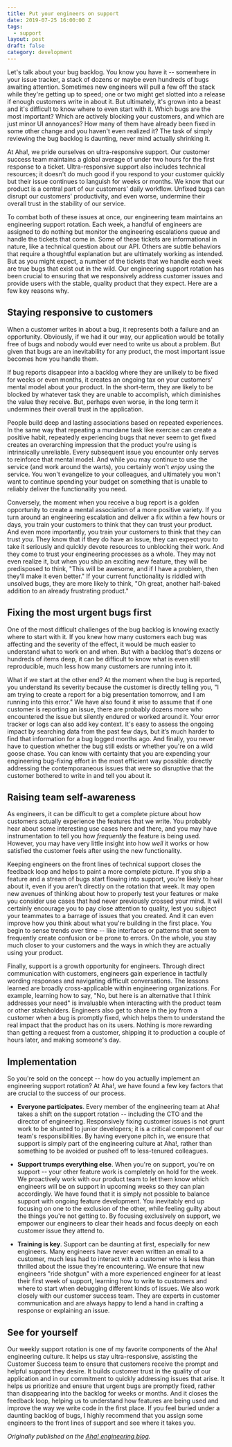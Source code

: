 ```yaml
---
title: Put your engineers on support
date: 2019-07-25 16:00:00 Z
tags:
  - support
layout: post
draft: false
category: development
---
```


Let's talk about your bug backlog. You know you have it -- somewhere in your issue tracker, a stack of dozens or maybe even hundreds of bugs awaiting attention. Sometimes new engineers will pull a few off the stack while they're getting up to speed; one or two might get slotted into a release if enough customers write in about it. But ultimately, it's grown into a beast and it's difficult to know where to even start with it. Which bugs are the most important? Which are actively blocking your customers, and which are just minor UI annoyances? How many of them have already been fixed in some other change and you haven't even realized it? The task of simply reviewing the bug backlog is daunting, never mind actually shrinking it.

At Aha!, we pride ourselves on ultra-responsive support. Our customer success team maintains a global average of under two hours for the first response to a ticket. Ultra-responsive support also includes technical resources; it doesn't do much good if you respond to your customer quickly but their issue continues to languish for weeks or months. We know that our product is a central part of our customers' daily workflow. Unfixed bugs can disrupt our customers' productivity, and even worse, undermine their overall trust in the stability of our service.

To combat both of these issues at once, our engineering team maintains an engineering support rotation. Each week, a handful of engineers are assigned to do nothing but monitor the engineering escalations queue and handle the tickets that come in. Some of these tickets are informational in nature, like a technical question about our API. Others are subtle behaviors that require a thoughtful explanation but are ultimately working as intended. But as you might expect, a number of the tickets that we handle each week are true bugs that exist out in the wild. Our engineering support rotation has been crucial to ensuring that we responsively address customer issues and provide users with the stable, quality product that they expect. Here are a few key reasons why.

## Staying responsive to customers

When a customer writes in about a bug, it represents both a failure and an opportunity. Obviously, if we had it our way, our application would be totally free of bugs and nobody would ever need to write us about a problem. But given that bugs are an inevitability for any product, the most important issue becomes how you handle them.

If bug reports disappear into a backlog where they are unlikely to be fixed for weeks or even months, it creates an ongoing tax on your customers' mental model about your product. In the short-term, they are likely to be blocked by whatever task they are unable to accomplish, which diminishes the value they receive. But, perhaps even worse, in the long term it undermines their overall trust in the application.

People build deep and lasting associations based on repeated experiences. In the same way that repeating a mundane task like exercise can create a positive habit, repeatedly experiencing bugs that never seem to get fixed creates an overarching impression that the product you're using is intrinsically unreliable. Every subsequent issue you encounter only serves to reinforce that mental model. And while you may continue to use the service (and work around the warts), you certainly won't _enjoy_ using the service. You won't evangelize to your colleagues, and ultimately you won't want to continue spending your budget on something that is unable to reliably deliver the functionality you need.

Conversely, the moment when you receive a bug report is a golden opportunity to create a mental association of a more positive variety. If you turn around an engineering escalation and deliver a fix within a few hours or days, you train your customers to think that they can trust your product. And even more importantly, you train your customers to think that they can trust _you_. They know that if they do have an issue, they can expect you to take it seriously and quickly devote resources to unblocking their work. And they come to trust your engineering processes as a whole. They may not even realize it, but when you ship an exciting new feature, they will be predisposed to think, "This will be awesome, and if I have a problem, then they'll make it even better." If your current functionality is riddled with unsolved bugs, they are more likely to think, "Oh great, another half-baked addition to an already frustrating product."

## Fixing the most urgent bugs first

One of the most difficult challenges of the bug backlog is knowing exactly where to start with it. If you knew how many customers each bug was affecting and the severity of the effect, it would be much easier to understand what to work on and when. But with a backlog that's dozens or hundreds of items deep, it can be difficult to know what is even still reproducible, much less how many customers are running into it.

What if we start at the other end? At the moment when the bug is reported, you understand its severity because the customer is directly telling you, "I am trying to create a report for a big presentation tomorrow, and I am running into this error." We have also found it wise to assume that if one customer is reporting an issue, there are probably dozens more who encountered the issue but silently endured or worked around it. Your error tracker or logs can also add key context. It's easy to assess the ongoing impact by searching data from the past few days, but it’s much harder to find that information for a bug logged months ago. And finally, you never have to question whether the bug still exists or whether you're on a wild goose chase. You can know with certainty that you are expending your engineering bug-fixing effort in the most efficient way possible: directly addressing the contemporaneous issues that were so disruptive that the customer bothered to write in and tell you about it.

## Raising team self-awareness

As engineers, it can be difficult to get a complete picture about how customers actually experience the features that we write. You probably hear about some interesting use cases here and there, and you may have instrumentation to tell you how _frequently_ the feature is being used. However, you may have very little insight into how _well_ it works or how satisfied the customer feels after using the new functionality.

Keeping engineers on the front lines of technical support closes the feedback loop and helps to paint a more complete picture. If you ship a feature and a stream of bugs start flowing into support, you're likely to hear about it, even if you aren't directly on the rotation that week. It may open new avenues of thinking about how to properly test your features or make you consider use cases that had never previously crossed your mind. It will certainly encourage you to pay close attention to quality, lest you subject your teammates to a barrage of issues that you created. And it can even improve how you think about what you're building in the first place. You begin to sense trends over time -- like interfaces or patterns that seem to frequently create confusion or be prone to errors. On the whole, you stay much closer to your customers and the ways in which they are actually using your product.

Finally, support is a growth opportunity for engineers. Through direct communication with customers, engineers gain experience in tactfully wording responses and navigating difficult conversations. The lessons learned are broadly cross-applicable within engineering organizations. For example, learning how to say, "No, but here is an alternative that I think addresses your need" is invaluable when interacting with the product team or other stakeholders. Engineers also get to share in the joy from a customer when a bug is promptly fixed, which helps them to understand the real impact that the product has on its users. Nothing is more rewarding than getting a request from a customer, shipping it to production a couple of hours later, and making someone's day.

## Implementation

So you're sold on the concept -- how do you actually implement an engineering support rotation? At Aha!, we have found a few key factors that are crucial to the success of our process.

- **Everyone participates**. Every member of the engineering team at Aha! takes a shift on the support rotation -- including the CTO and the director of engineering. Responsively fixing customer issues is not grunt work to be shunted to junior developers; it is a critical component of our team's responsibilities. By having everyone pitch in, we ensure that support is simply part of the engineering culture at Aha!, rather than something to be avoided or pushed off to less-tenured colleagues.

- **Support trumps everything else**. When you're on support, you're on support -- your other feature work is completely on hold for the week. We proactively work with our product team to let them know which engineers will be on support in upcoming weeks so they can plan accordingly. We have found that it is simply not possible to balance support with ongoing feature development. You inevitably end up focusing on one to the exclusion of the other, while feeling guilty about the things you're not getting to. By focusing exclusively on support, we empower our engineers to clear their heads and focus deeply on each customer issue they attend to.

- **Training is key**. Support can be daunting at first, especially for new engineers. Many engineers have never even written an email to a customer, much less had to interact with a customer who is less than thrilled about the issue they're encountering. We ensure that new engineers "ride shotgun" with a more experienced engineer for at least their first week of support, learning how to write to customers and where to start when debugging different kinds of issues. We also work closely with our customer success team. They are experts in customer communication and are always happy to lend a hand in crafting a response or explaining an issue.

## See for yourself

Our weekly support rotation is one of my favorite components of the Aha! engineering culture. It helps us stay ultra-responsive, assisting the Customer Success team to ensure that customers receive the prompt and helpful support they desire. It builds customer trust in the quality of our application and in our commitment to quickly addressing issues that arise. It helps us prioritize and ensure that urgent bugs are promptly fixed, rather than disappearing into the backlog for weeks or months. And it closes the feedback loop, helping us to understand how features are being used and improve the way we write code in the first place. If you feel buried under a daunting backlog of bugs, I highly recommend that you assign some engineers to the front lines of support and see where it takes you.

_Originally published on the [Aha! engineering blog](https://www.aha.io/engineering/articles/engineers-support)._
